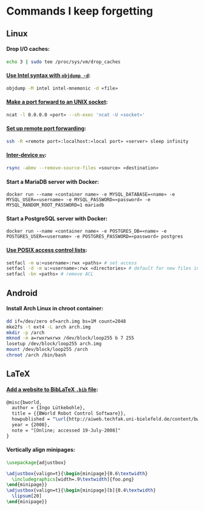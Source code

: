 # Commands I keep forgetting

## Linux

#### Drop I/O caches:

```bash
echo 3 | sudo tee /proc/sys/vm/drop_caches
```

#### [Use Intel syntax with `objdump -d`](https://stackoverflow.com/a/10369792/2212455):

```bash
objdump -M intel intel-mnemonic -d «file»
```

#### [Make a port forward to an UNIX socket](https://unix.stackexchange.com/a/293308/50044):

```bash
ncat -l 0.0.0.0 «port» --sh-exec 'ncat -U «socket»'
```

#### [Set up remote port forwarding](http://blog.trackets.com/2014/05/17/ssh-tunnel-local-and-remote-port-forwarding-explained-with-examples.html):

```bash
ssh -R «remote port»:localhost:«local port» «server» sleep infinity
```

#### [Inter-device `mv`](https://serverfault.com/a/565307):

```bash
rsync -abmv --remove-source-files «source» «destination»
```

#### Start a MariaDB server with Docker:

```
docker run --name «container name» -e MYSQL_DATABASE=«name» -e MYSQL_USER=«username» -e MYSQL_PASSWORD=«password» -e MYSQL_RANDOM_ROOT_PASSWORD=1 mariadb
```

#### Start a PostgreSQL server with Docker:

```
docker run --name «container name» -e POSTGRES_DB=«name» -e POSTGRES_USER=«username» -e POSTGRES_PASSWORD=«password» postgres
```

#### [Use POSIX access control lists](http://wazniak.mimuw.edu.pl/images/a/ae/Bsi_01_lab.pdf):

```bash
setfacl -m u:«username»:rwx «paths» # set access
setfacl -d -m u:«username»:rwx «directories» # default for new files inside directories
setfacl -bn «paths» # remove ACL
```

## Android

#### Install Arch Linux in chroot container:

```bash
dd if=/dev/zero of=arch.img bs=1M count=2048
mke2fs -t ext4 -L arch arch.img
mkdir -p /arch
mknod -m a=rwxrwxrwx /dev/block/loop255 b 7 255
losetup /dev/block/loop255 arch.img
mount /dev/block/loop255 /arch
chroot /arch /bin/bash
```

## LaTeX

#### [Add a website to BibLaTeX `.bib` file](https://tex.stackexchange.com/questions/35977/how-to-add-a-url-to-a-latex-bibtex-file):

```tex
@misc{bworld,
  author = {Ingo Lütkebohle},
  title = {{BWorld Robot Control Software}},
  howpublished = "\url{http://aiweb.techfak.uni-bielefeld.de/content/bworld-robot-control-software/}",
  year = {2008}, 
  note = "[Online; accessed 19-July-2008]"
}
```

#### Vertically align minipages:

```tex
\usepackage{adjustbox}

\adjustbox{valign=t}{\begin{minipage}{0.6\textwidth}
  \includegraphics[width=.9\textwidth]{foo.png}
\end{minipage}}
\adjustbox{valign=t}{\begin{minipage}[b]{0.4\textwidth}
  \lipsum[20]
\end{minipage}}
```
